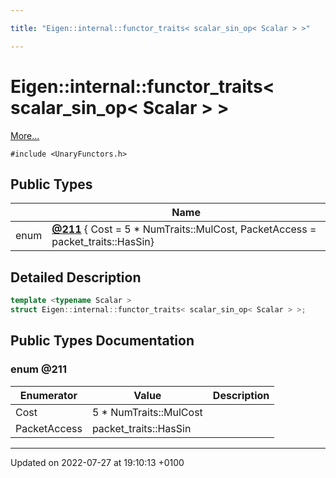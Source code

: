 ```yaml
---

title: "Eigen::internal::functor_traits< scalar_sin_op< Scalar > >"

---
```


# Eigen::internal::functor_traits< scalar_sin_op< Scalar > >



 [More...](#detailed-description)


`#include <UnaryFunctors.h>`

## Public Types

|                | Name           |
| -------------- | -------------- |
| enum| **[@211](http://example.org/classes/structeigen_1_1internal_1_1functor__traits_3_01scalar__sin__op_3_01scalar_01_4_01_4/#enum-@211)** { Cost = 5 * NumTraits<Scalar>::MulCost, PacketAccess = packet_traits<Scalar>::HasSin} |

## Detailed Description

```cpp
template <typename Scalar >
struct Eigen::internal::functor_traits< scalar_sin_op< Scalar > >;
```

## Public Types Documentation

### enum @211

| Enumerator | Value | Description |
| ---------- | ----- | ----------- |
| Cost | 5 * NumTraits<Scalar>::MulCost|   |
| PacketAccess | packet_traits<Scalar>::HasSin|   |




-------------------------------

Updated on 2022-07-27 at 19:10:13 +0100